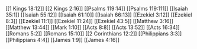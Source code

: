 [[1 Kings 18:12]]
[[2 Kings 2:16]]
[[Psalms 119:14]]
[[Psalms 119:111]]
[[Isaiah 35:1]]
[[Isaiah 55:12]]
[[Isaiah 61:10]]
[[Isaiah 66:13]]
[[Ezekiel 3:12]]
[[Ezekiel 8:3]]
[[Ezekiel 11:1]]
[[Ezekiel 11:24]]
[[Ezekiel 43:5]]
[[Matthew 3:16]]
[[Matthew 13:44]]
[[Mark 1:10]]
[[Acts 8:8]]
[[Acts 13:52]]
[[Acts 16:34]]
[[Romans 5:2]]
[[Romans 15:10]]
[[2 Corinthians 12:2]]
[[Philippians 3:3]]
[[Philippians 4:4]]
[[James 1:9]]
[[James 4:16]]
